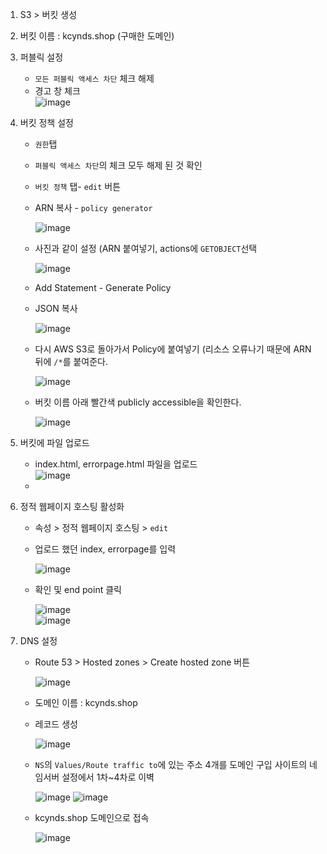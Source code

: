 1. S3 > 버킷 생성
2. 버킷 이름 : kcynds.shop (구매한 도메인)
3. 퍼블릭 설정
    - `모든 퍼블릭 액세스 차단` 체크 해제
    - 경고 창 체크  
    ![image](https://user-images.githubusercontent.com/79209568/167322592-fcc4192b-cd78-4b02-918a-996f0479d737.png)

4. 버킷 정책 설정
    - `권한`탭
    - `퍼블릭 액세스 차단`의 체크 모두 해제 된 것 확인
    - `버킷 정책` 탭-  `edit` 버튼  
    - ARN 복사 - `policy generator`  
      
      ![image](https://user-images.githubusercontent.com/79209568/167322743-8a3b8379-c1db-4976-b83f-15b0aaffbe27.png)  
    - 사진과 같이 설정 (ARN 붙여넣기, actions에 `GETOBJECT`선택  
      
      ![image](https://user-images.githubusercontent.com/79209568/167322837-bc180864-e9da-40d8-be56-60742ede0633.png)
    - Add Statement - Generate Policy
    - JSON 복사  
      
      ![image](https://user-images.githubusercontent.com/79209568/167323514-db52e99c-09ad-4aa6-a112-9ab8e26214e9.png)
    - 다시 AWS S3로 돌아가서 Policy에 붙여넣기 (리소스 오류나기 때문에 ARN 뒤에 `/*`를 붙여준다.
      
      ![image](https://user-images.githubusercontent.com/79209568/167323658-8934c3b8-f5e1-4e81-9118-debe4c1fbf04.png)
    - 버킷 이름 아래 빨간색 publicly accessible을 확인한다.
      
      ![image](https://user-images.githubusercontent.com/79209568/167323754-8ebf6063-4bdb-42a4-b859-92ff14278bb5.png)

5. 버킷에 파일 업로드
    - index.html, errorpage.html 파일을 업로드  
      ![image](https://user-images.githubusercontent.com/79209568/167323840-a88dc338-bbd1-4e8c-8ac4-4e98a76390e9.png)
    - 
6. 정적 웹페이지 호스팅 활성화
    - 속성 > 정적 웹페이지 호스팅 > `edit`
    - 업로드 했던 index, errorpage를 입력
      
      ![image](https://user-images.githubusercontent.com/79209568/167323939-af31fee0-e460-4394-b9d7-f4dc46c4cdb9.png)
    - 확인 및 end point 클릭
      
      ![image](https://user-images.githubusercontent.com/79209568/167324064-11f16d61-76c7-461b-9104-e7970baf057c.png)  
      ![image](https://user-images.githubusercontent.com/79209568/167324095-a0b5869c-22a4-4b3e-a69d-465bc7d38b09.png)

7. DNS 설정
    - Route 53 > Hosted zones > Create hosted zone 버튼  
      
      ![image](https://user-images.githubusercontent.com/79209568/167324196-36cd5681-b75c-47f4-9ca8-740557792381.png)
    - 도메인 이름 : kcynds.shop
    - 레코드 생성  
      
      ![image](https://user-images.githubusercontent.com/79209568/167324315-55f60ea6-1b2a-4d74-8147-efbf91469165.png)
    - `NS`의 `Values/Route traffic to`에 있는 주소 4개를 도메인 구입 사이트의 네임서버 설정에서 1차~4차로 이벽
      
      ![image](https://user-images.githubusercontent.com/79209568/167324593-62f9d896-49a7-448d-929e-d4423c4c9508.png)
      ![image](https://user-images.githubusercontent.com/79209568/167324526-dddc42d8-2b43-4820-ac57-3674ee14870e.png)
    - kcynds.shop 도메인으로 접속
      
      ![image](https://user-images.githubusercontent.com/79209568/167324682-bcdab8f9-21c8-49ca-8bff-db915f5ce7e7.png)

  

